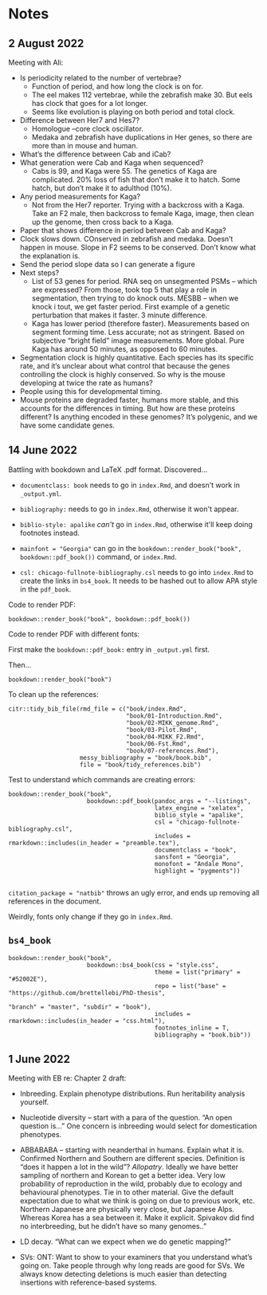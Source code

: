 # Notes

## 2 August 2022

Meeting with Ali:
- Is periodicity related to the number of vertebrae?
    - Function of period, and how long the clock is on for.
    - The eel makes 112 vertebrae, while the zebrafish make 30. But eels has clock that goes for a lot longer.
    - Seems like evolution is playing on both period and total clock.
- Difference between Her7 and Hes7?
    - Homologue –core clock oscillator.
    - Medaka and zebrafish have duplications in Her genes, so there are more than in mouse and human.
- What’s the difference between Cab and iCab?
- What generation were Cab and Kaga when sequenced?
    - Cabs is 99, and Kaga were 55. The genetics of Kaga are complicated. 20% loss of fish that don’t make it to hatch. Some hatch, but don’t make it to adulthod (10%).
- Any period measurements for Kaga?
    - Not from the Her7 reporter. Trying with a backcross with a Kaga. Take an F2 male, then backcross to female Kaga, image, then clean up the genome, then cross back to a Kaga.
- Paper that shows difference in period between Cab and Kaga?
- Clock slows down. COnserved in zebrafish and medaka. Doesn’t happen in mouse. Slope in F2 seems to be conserved. Don’t know what the explanation is.
- Send the period slope data so I can generate a figure
- Next steps?
    - List of 53 genes for period. RNA seq on unsegmented PSMs – which are expressed? From those, took top 5 that play a role in segmentation, then trying to do knock outs. MESBB – when we knock i tout, we get faster period. First example of a genetic perturbation that makes it faster. 3 minute difference.
    - Kaga has lower period (therefore faster). Measurements based on segment forming time. Less accurate; not as stringent. Based on subjective “bright field” image measurements. More global. Pure Kaga has around 50 minutes, as opposed to 60 minutes.
- Segmentation clock is highly quantitative. Each species has its specific rate, and it’s unclear about what control that because the genes controlling the clock is highly conserved. So why is the mouse developing at twice the rate as humans?
- People using this for developmental timing.
- Mouse proteins are degraded faster, humans more stable, and this accounts for the differences in timing. But how are these proteins different? Is anything encoded in these genomes? It’s polygenic, and we have some candidate genes.

## 14 June 2022

Battling with bookdown and LaTeX .pdf format. Discovered...

* `documentclass: book` needs to go in `index.Rmd`, and doesn't work in `_output.yml`.

* `bibliography:` needs to go in `index.Rmd`, otherwise it won't appear.

* `biblio-style: apalike` *can't* go in `index.Rmd`, otherwise it'll keep doing footnotes instead.

* `mainfont = "Georgia"` can go in the `bookdown::render_book("book", bookdown::pdf_book())` command, or `index.Rmd`.

* `csl: chicago-fullnote-bibliography.csl` needs to go into `index.Rmd` to create the links in `bs4_book`. It needs to be hashed out to allow APA style in the `pdf_book`. 

Code to render PDF:

```{r, eval = F}
bookdown::render_book("book", bookdown::pdf_book())
```

Code to render PDF with different fonts:

First make the `bookdown::pdf_book:` entry in `_output.yml` first.

Then...

```{r, eval = F}
bookdown::render_book("book")
```

To clean up the references:

```{r, eval = F}
citr::tidy_bib_file(rmd_file = c("book/index.Rmd",
                                 "book/01-Introduction.Rmd",
                                 "book/02-MIKK_genome.Rmd",
                                 "book/03-Pilot.Rmd",
                                 "book/04-MIKK_F2.Rmd",
                                 "book/06-Fst.Rmd",
                                 "book/07-references.Rmd"),
                    messy_bibliography = "book/book.bib",
                    file = "book/tidy_references.bib")
```

Test to understand which commands are creating errors:


```{r, eval = F}
bookdown::render_book("book",
                      bookdown::pdf_book(pandoc_args = "--listings",
                                         latex_engine = "xelatex",
                                         biblio_style = "apalike",
                                         csl = "chicago-fullnote-bibliography.csl",
                                         includes = rmarkdown::includes(in_header = "preamble.tex"),
                                         documentclass = "book",
                                         sansfont = "Georgia",
                                         monofont = "Andale Mono",
                                         highlight = "pygments"))


```

`citation_package = "natbib"` throws an ugly error, and ends up removing all references in the document.

Weirdly, fonts only change if they go in `index.Rmd`.

## `bs4_book`

```{r, eval = F}
bookdown::render_book("book",
                      bookdown::bs4_book(css = "style.css",
                                         theme = list("primary" = "#52002E"),
                                         repo = list("base" = "https://github.com/brettellebi/PhD-thesis",
                                                                                         "branch" = "master", "subdir" = "book"),
                                         includes = rmarkdown::includes(in_header = "css.html"),
                                         footnotes_inline = T,
                                         bibliography = "book.bib"))
```



## 1 June 2022

Meeting with EB re: Chapter 2 draft:

* Inbreeding. Explain phenotype distributions. Run heritability analysis yourself.

* Nucleotide diversity – start with a para of the question. “An open question is…” One concern is inbreeding would select for domestication phenotypes. 

* ABBABABA – starting with neanderthal in humans. Explain what it is. Confirmed Northern and Southern are different species. Definition is “does it happen a lot in the wild”? *Allopatry*. Ideally we have better sampling of northern and Korean to get a better idea. Very low probability of reproduction in the wild, probably due to ecology and behavioural phenotypes. Tie in to other material. Give the default expectation due to what we think is going on due to previous work, etc. Northern Japanese are physically very close, but Japanese Alps. Whereas Korea has a sea between it. Make it explicit. Spivakov did find no interbreeding, but he didn’t have so many genomes..”

* LD decay. “What can we expect when we do genetic mapping?”

* SVs: ONT: Want to show to your examiners that you understand what’s going on. Take people through why long reads are good for SVs. We always know detecting deletions is much easier than detecting insertions with reference-based systems.
